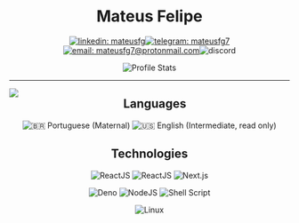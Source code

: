 <div align="center">

# Mateus Felipe

[![linkedin: mateusfg](https://img.shields.io/badge/linkedin-0077B5?&style=for-the-badge&logo=linkedin)](https://linkedin.com/in/mateusfg)[![telegram: mateusfg7](https://img.shields.io/badge/telegram-2CA5E0?&style=for-the-badge&logo=telegram)](https://t.me/mateusfg7)[![email: mateusfg7@protonmail.com](https://img.shields.io/badge/email-8B89CC?&style=for-the-badge&logo=protonmail&logoColor=FFF)](mailto:mateusfg7@protonmail.com)![discord](https://img.shields.io/badge/discord-7289DA?&label=mateusfg7%237944&labelColor=222&style=for-the-badge&logo=discord&logoColor=7289DA)

![Profile Stats](https://github-readme-stats.vercel.app/api?username=mateusfg7&show_icons=true&title_color=ddd&icon_color=ddd&text_color=fff&bg_color=0000005f)
<!-- ![Profile Stats](https://github-readme-stats.vercel.app/api?username=mateusfg7&show_icons=true&title_color=222&icon_color=222&text_color=000&bg_color=ffffff5f) -->

<!-- [![email: mateusfg7@protonmail.com](https://img.shields.io/badge/email-8B89CC?&label=mateusfg7@protonmail.com&labelColor=222&style=for-the-badge&logo=protonmail&logoColor=8B89CC)](mailto:mateusfg7@protonmail.com)
[![linkedin: mateusfg](https://img.shields.io/badge/linkedin-0077B5?&label=mateusfg&labelColor=222&&style=for-the-badge&logo=linkedin&logoColor=0077B5)](https://linkedin.com/in/mateusfg)
![discord](https://img.shields.io/badge/discord-7289DA?&label=mateusfg7%237944&labelColor=222&style=for-the-badge&logo=discord&logoColor=7289DA)
[![telegram: mateusfg7](https://img.shields.io/badge/telegram-2CA5E0?&label=mateusfg7&labelColor=222&style=for-the-badge&logo=telegram&logoColor=2CA5E0)](https://t.me/mateusfg7) -->





</div>

---

<!-- ## 💻 Programming -->

<!-- <img src="https://github-readme-stats.vercel.app/api/top-langs/?username=mateusfg7&hide_border=true&bg_color=ffffff5f&langs_count=15&hide=jupyter%20notebook,html,c%2B%2B,php,shell,java&title_color=000" align="left"> -->
<img src="https://github-readme-stats.vercel.app/api/top-langs/?username=mateusfg7&hide_border=true&text_color=000&bg_color=ffffff5f&langs_count=15&hide=jupyter%20notebook,html,c%2B%2B,php,shell,java&title_color=000" align="left">

<div align="center">


## Languages

![:brazil: Portuguese (Maternal)](https://img.shields.io/badge/Portugu%C3%AAs-4CAF72?&label=Materno&labelColor=61C286&style=for-the-badge&logo=pt-br&logoColor=000)
![:us: English (Intermediate, read only)](https://img.shields.io/badge/English-4C51AF?&label=Intermediate%2C%20read%20only&labelColor=6166C2&style=for-the-badge&logo=pt-br&logoColor=000
)

## Technologies

![ReactJS](https://img.shields.io/badge/React%20JS-61DAFB?&style=flat&logo=react&logoColor=000)
![ReactJS](https://img.shields.io/badge/React%20Native-88dff7?&style=flat&logo=react&logoColor=000)
![Next.js](https://img.shields.io/badge/Next.js-000?&style=flat&logo=next.js&logoColor=FFF)

![Deno](https://img.shields.io/badge/Deno-000?&style=flat&logo=deno&logoColor=FFF)
![NodeJS](https://img.shields.io/badge/Node%20JS-339933?&style=flat&logo=node.js&logoColor=FFF)
![Shell Script](https://img.shields.io/badge/Shell%20Script-4EAA25?&style=flat&logo=gnu-bash&logoColor=FFF)

![Linux](https://img.shields.io/badge/Linux-FCC624?&style=flat&logo=linux&logoColor=000)

</div>

